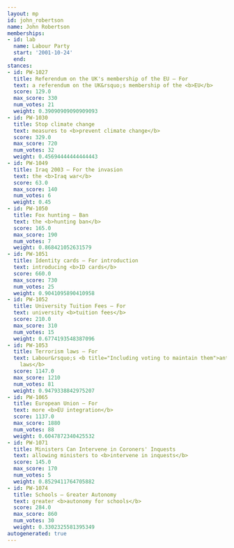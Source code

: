 ```yaml
---
layout: mp
id: john_robertson
name: John Robertson
memberships:
- id: lab
  name: Labour Party
  start: '2001-10-24'
  end: 
stances:
- id: PW-1027
  title: Referendum on the UK's membership of the EU — For
  text: a referendum on the UK&rsquo;s membership of the <b>EU</b>
  score: 129.0
  max_score: 330
  num_votes: 21
  weight: 0.39090909090909093
- id: PW-1030
  title: Stop climate change
  text: measures to <b>prevent climate change</b>
  score: 329.0
  max_score: 720
  num_votes: 32
  weight: 0.45694444444444443
- id: PW-1049
  title: Iraq 2003 — For the invasion
  text: the <b>Iraq war</b>
  score: 63.0
  max_score: 140
  num_votes: 6
  weight: 0.45
- id: PW-1050
  title: Fox hunting — Ban
  text: the <b>hunting ban</b>
  score: 165.0
  max_score: 190
  num_votes: 7
  weight: 0.868421052631579
- id: PW-1051
  title: Identity cards — For introduction
  text: introducing <b>ID cards</b>
  score: 660.0
  max_score: 730
  num_votes: 25
  weight: 0.9041095890410958
- id: PW-1052
  title: University Tuition Fees — For
  text: university <b>tuition fees</b>
  score: 210.0
  max_score: 310
  num_votes: 15
  weight: 0.6774193548387096
- id: PW-1053
  title: Terrorism laws — For
  text: Labour&rsquo;s <b title="Including voting to maintain them">anti-terrorism
    laws</b>
  score: 1147.0
  max_score: 1210
  num_votes: 81
  weight: 0.9479338842975207
- id: PW-1065
  title: European Union — For
  text: more <b>EU integration</b>
  score: 1137.0
  max_score: 1880
  num_votes: 88
  weight: 0.6047872340425532
- id: PW-1071
  title: Ministers Can Intervene in Coroners' Inquests
  text: allowing ministers to <b>intervene in inquests</b>
  score: 145.0
  max_score: 170
  num_votes: 5
  weight: 0.8529411764705882
- id: PW-1074
  title: Schools — Greater Autonomy
  text: greater <b>autonomy for schools</b>
  score: 284.0
  max_score: 860
  num_votes: 30
  weight: 0.3302325581395349
autogenerated: true
---
```

